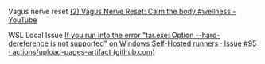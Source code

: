 Vagus nerve reset
[(2) Vagus Nerve Reset: Calm the body #wellness - YouTube](https://www.youtube.com/shorts/mHfG5enqdMk)

WSL Local Issue
[If you run into the error "tar.exe: Option --hard-dereference is not supported" on Windows Self-Hosted runners · Issue #95 · actions/upload-pages-artifact (github.com)](https://github.com/actions/upload-pages-artifact/issues/95)
